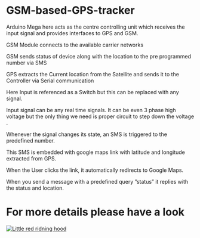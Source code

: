 # GSM-based-GPS-tracker
Arduino Mega here acts as the centre  controlling unit which receives the input signal and provides interfaces to GPS and GSM.

GSM Module connects to the available carrier networks 

GSM sends status of device along with the location to the pre programmed number via SMS

GPS extracts the Current location from the Satellite and sends it to the Controller via Serial communication

Here Input is referenced as a Switch but this can be replaced with any signal.

Input signal can be any real time signals. It can be even 3 phase high voltage but the only thing we need is proper circuit to step down the voltage .

Whenever the signal changes its state, an SMS is triggered to the predefined number.

This SMS is embedded with google maps link with latitude and longitude extracted from GPS.

When the User clicks the link, it automatically redirects to Google Maps.

When you send a message with a predefined query ”status” it replies with the status and location.

# For more details please have a look 

[![Little red ridning hood](http://i.imgur.com/rcmjESi.png)](https://youtu.be/VPTwk3R27jY)

